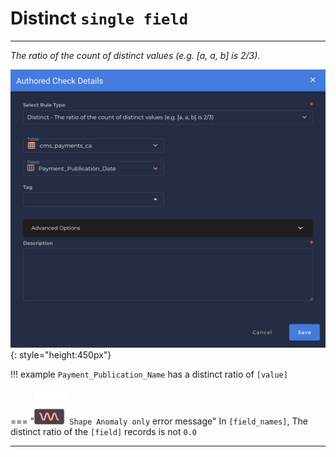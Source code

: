 # Distinct <spam id='single-field'>`single field`</spam>

---

*The ratio of the count of distinct values (e.g. [a, a, b] is 2/3).*

![Screenshot](../assets/checks/rule-types/distinct-check.png){: style="height:450px"}

!!! example
    `Payment_Publication_Name` has a distinct ratio of `[value]`

=== "![Screenshot](../assets/checks/rule-types/icons/icon-shape-anomaly-dark.svg)`Shape Anomaly only` error message"
    In `[field_names]`, The distinct ratio of the `[field]` records is not `0.0`

---